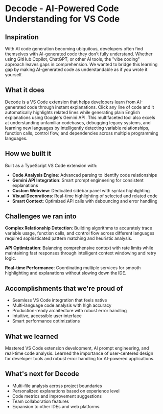# Decode - AI-Powered Code Understanding for VS Code

## Inspiration
With AI code generation becoming ubiquitous, developers often find themselves with AI-generated code they don't fully understand. Whether using GitHub Copilot, ChatGPT, or other AI tools, the "vibe coding" approach leaves gaps in comprehension. We wanted to bridge this learning gap by making AI-generated code as understandable as if you wrote it yourself.

## What it does
Decode is a VS Code extension that helps developers learn from AI-generated code through instant explanations. Click any line of code and it automatically highlights related lines while generating plain English explanations using Google's Gemini API. This multifaceted tool also excels at understanding unfamiliar codebases, debugging legacy systems, and learning new languages by intelligently detecting variable relationships, function calls, control flow, and dependencies across multiple programming languages.

## How we built it
Built as a TypeScript VS Code extension with:
- **Code Analysis Engine**: Advanced parsing to identify code relationships
- **Gemini API Integration**: Smart prompt engineering for consistent explanations
- **Custom Webview**: Dedicated sidebar panel with syntax highlighting
- **Visual Decorations**: Real-time highlighting of selected and related code
- **Smart Context**: Optimized API calls with debouncing and error handling

## Challenges we ran into
**Complex Relationship Detection**: Building algorithms to accurately trace variable usage, function calls, and control flow across different languages required sophisticated pattern matching and heuristic analysis.

**API Optimization**: Balancing comprehensive context with rate limits while maintaining fast responses through intelligent context windowing and retry logic.

**Real-time Performance**: Coordinating multiple services for smooth highlighting and explanations without slowing down the IDE.

## Accomplishments that we're proud of
- Seamless VS Code integration that feels native
- Multi-language code analysis with high accuracy
- Production-ready architecture with robust error handling
- Intuitive, accessible user interface
- Smart performance optimizations

## What we learned
Mastered VS Code extension development, AI prompt engineering, and real-time code analysis. Learned the importance of user-centered design for developer tools and robust error handling for AI-powered applications.

## What's next for Decode
- Multi-file analysis across project boundaries
- Personalized explanations based on experience level
- Code metrics and improvement suggestions
- Team collaboration features
- Expansion to other IDEs and web platforms